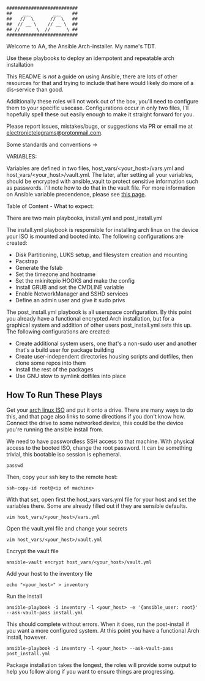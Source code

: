     ##########################
    ##    ___        ___    ##
    ##   //  \      //  \   ##
    ##  // __ \    // __ \  ##
    ## //      \  //      \ ##
    ##########################


Welcome to AA, the Ansible Arch-installer. My name's TDT.

Use these playbooks to deploy an idempotent and repeatable arch installation

This README is _not_ a guide on using Ansible, there are lots of other resources for that and trying to include that here would likely do more of a dis-service than good.

Additionally these roles will not work out of the box, you'll need to configure them to your specific usecase. Configurations occur in only two files, I'll hopefully spell these out easily enough to make it straight forward for you.

Please report issues, mistakes/bugs, or suggestions via PR or email me at electronictelegrams@protonmail.com.

Some standards and conventions ->

VARIABLES:

Variables are defined in two files, host_vars/<your_host>/vars.yml and host_vars/<your_host>/vault.yml. The later, after setting all your variables, should be encrypted with ansible_vault to protect sensitive information such as passwords. I'll note how to do that in the vault file. For more information on Ansible variable precendence, please see [this page](https://docs.ansible.com/ansible/latest/reference_appendices/general_precedence.html).

Table of Content - What to expect:

There are two main playbooks, install.yml and post_install.yml

The install.yml playbook is responsible for installing arch linux on the device your ISO is mounted and booted into. The following configurations are created:

- Disk Partitioning, LUKS setup, and filesystem creation and mounting
- Pacstrap
- Generate the fstab
- Set the timezone and hostname
- Set the mkinitcpio HOOKS and make the config
- Install GRUB and set the CMDLINE variable
- Enable NetworkManager and SSHD services
- Define an admin user and give it sudo privs

The post_install.yml playbook is all userspace configuration. By this point you already have a functional encrypted Arch installation, but for a graphical system and addition of other users post_install.yml sets this up. The following configurations are created:

- Create additional system users, one that's a non-sudo user and another that's a build user for package building
- Create user-independent directories housing scripts and dotfiles, then clone some repos into them
- Install the rest of the packages
- Use GNU stow to symlink dotfiles into place


## How To Run These Plays

Get your [arch linux ISO](https://archlinux.org/download/) and put it onto a drive. There are many ways to do this, and that page also links to some directions if you don't know how. Connect the drive to some networked device, this could be the device you're running the ansible install from.

We need to have passwordless SSH access to that machine. With physical access to the booted ISO, change the root password. It can be something trivial, this bootable iso session is ephemeral.

    passwd

Then, copy your ssh key to the remote host:

    ssh-copy-id root@<ip of machine>

With that set, open first the host_vars vars.yml file for your host and set the variables there. Some are already filled out if they are sensible defaults.

    vim host_vars/<your_host>/vars.yml

Open the vault.yml file and change your secrets

    vim host_vars/<your_host>/vault.yml

Encrypt the vault file

    ansible-vault encrypt host_vars/<your_host>/vault.yml

Add your host to the inventory file

    echo "<your_host>" > inventory

Run the install

    ansible-playbook -i inventory -l <your_host> -e '{ansible_user: root}' --ask-vault-pass install.yml

This should complete without errors. When it does, run the post-install if you want a more configured system. At this point you have a functional Arch install, however.

    ansible-playbook -i inventory -l <your_host> --ask-vault-pass post_install.yml

Package installation takes the longest, the roles will provide some output to help you follow along if you want to ensure things are progressing.
